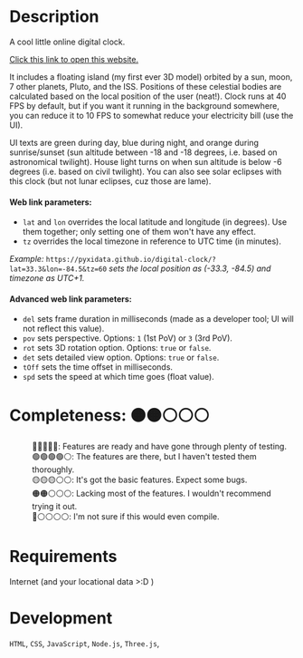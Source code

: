 <h1>
  Description
</h1>

<p>
  A cool little online digital clock.
</p>

<p>
  <a href="https://pyxidata.github.io/digital-clock/" target="_blank" rel="noopener noreferrer">
    Click this link to open this website.
  </a>
</p>

<p>
  It includes a floating island (my first ever 3D model) orbited by a sun, moon, 7 other planets, Pluto, and the ISS.  
  Positions of these celestial bodies are calculated based on the local position of the user (neat!).  
  Clock runs at 40 FPS by default, but if you want it running in the background somewhere, you can reduce it to 10 FPS to somewhat reduce your electricity bill (use the UI).
</p>

<p>
  UI texts are green during day, blue during night, and orange during sunrise/sunset (sun altitude between -18 and -18 degrees, i.e. based on astronomical twilight).  
  House light turns on when sun altitude is below -6 degrees (i.e. based on civil twilight).
  You can also see solar eclipses with this clock (but not lunar eclipses, cuz those are lame).
</p>

#### Web link parameters:
- `lat` and `lon` overrides the local latitude and longitude (in degrees). Use them together; only setting one of them won't have any effect.
- `tz` overrides the local timezone in reference to UTC time (in minutes).

*Example:* `https://pyxidata.github.io/digital-clock/?lat=33.3&lon=-84.5&tz=60` *sets the local position as (-33.3, -84.5) and timezone as UTC+1.*

#### Advanced web link parameters:
- `del` sets frame duration in milliseconds (made as a developer tool; UI will not reflect this value).
- `pov` sets perspective. Options: `1` (1st PoV) or `3` (3rd PoV).
- `rot` sets 3D rotation option. Options: `true` or `false`.
- `det` sets detailed view option. Options: `true` or `false`.
- `tOff` sets the time offset in milliseconds.
- `spd` sets the speed at which time goes (float value).

<h1>
  Completeness: 🟠🟠⚪⚪⚪
</h1>

<dl>
  <dd>🔵🔵🔵🔵🔵: Features are ready and have gone through plenty of testing.</dd>
  <dd>🟢🟢🟢🟢⚪: The features are there, but I haven't tested them thoroughly.</dd>
  <dd>🟡🟡🟡⚪⚪: It's got the basic features. Expect some bugs.</dd>
  <dd>🟠🟠⚪⚪⚪: Lacking most of the features. I wouldn't recommend trying it out.</dd>
  <dd>🔴⚪⚪⚪⚪: I'm not sure if this would even compile.</dd>
</dl>

<h1>
  Requirements
</h1>

Internet (and your locational data >:D )

<h1>
  Development
</h1>

<p>
  <code>HTML</code>, 
  <code>CSS</code>, 
  <code>JavaScript</code>,
  <code>Node.js</code>,
  <code>Three.js</code>,
</p>
